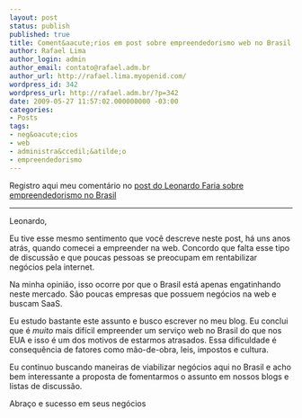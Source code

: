 ```yaml
---
layout: post
status: publish
published: true
title: Coment&aacute;rios em post sobre empreendedorismo web no Brasil
author: Rafael Lima
author_login: admin
author_email: contato@rafael.adm.br
author_url: http://rafael.lima.myopenid.com/
wordpress_id: 342
wordpress_url: http://rafael.adm.br/?p=342
date: 2009-05-27 11:57:02.000000000 -03:00
categories:
- Posts
tags:
- neg&oacute;cios
- web
- administra&ccedil;&atilde;o
- empreendedorismo
---
```

Registro aqui meu coment&aacute;rio no <a href="http://leonardofaria.net/2009/05/25/o-desafio-de-crescer/comment-page-1/#comment-14187">post do Leonardo Faria sobre empreendedorismo no Brasil</a>

***

Leonardo,

Eu tive esse mesmo sentimento que voc&ecirc; descreve neste post, h&aacute; uns anos atr&aacute;s, quando comecei a empreender na web. Concordo que falta esse tipo de discuss&atilde;o e que poucas pessoas se preocupam em rentabilizar neg&oacute;cios pela internet.

Na minha opini&atilde;o, isso ocorre por que o Brasil est&aacute; apenas engatinhando neste mercado. S&atilde;o poucas empresas que possuem neg&oacute;cios na web e buscam SaaS.

Eu estudo bastante este assunto e busco escrever no meu blog. Eu conclui que &eacute; *muito* mais dif&iacute;cil empreender um servi&ccedil;o web no Brasil do que nos EUA e isso &eacute; um dos motivos de estarmos atrasados. Essa dificuldade &eacute; consequ&ecirc;ncia de fatores como m&atilde;o-de-obra, leis, impostos e cultura.

Eu continuo buscando maneiras de viabilizar neg&oacute;cios aqui no Brasil e acho bem interessante a proposta de fomentarmos o assunto em nossos blogs e listas de discuss&atilde;o.

Abra&ccedil;o e sucesso em seus neg&oacute;cios
